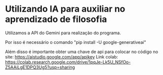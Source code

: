 # Utilizando IA para auxiliar no aprendizado de filosofia

Utilizamos a API do Gemini para realização do programa.

Por isso é necessário o comando "pip install -U google-generativeai"

Além disso é importante obter uma chave de api para colocar no código no site: https://aistudio.google.com/app/apikey
Link colab: https://colab.research.google.com/drive/1pqJe-Lk5U_NSfOo-Z5AAiLgE1DPQ3Ug5?usp=sharing
